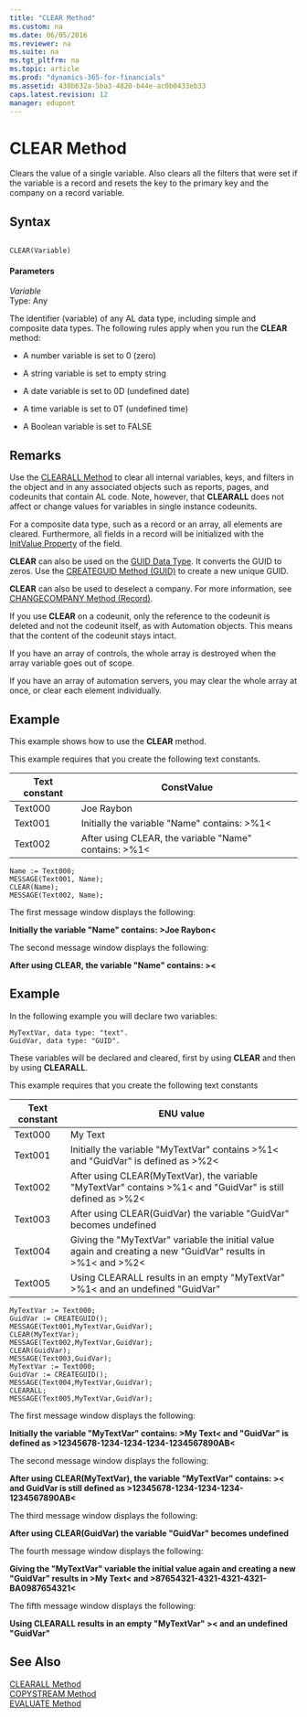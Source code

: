 ```yaml
---
title: "CLEAR Method"
ms.custom: na
ms.date: 06/05/2016
ms.reviewer: na
ms.suite: na
ms.tgt_pltfrm: na
ms.topic: article
ms.prod: "dynamics-365-for-financials"
ms.assetid: 438b632a-5ba3-4820-b44e-ac0b0433eb33
caps.latest.revision: 12
manager: edupont
---
```

# CLEAR Method
Clears the value of a single variable. Also clears all the filters that were set if the variable is a record and resets the key to the primary key and the company on a record variable.  

## Syntax  

```  

CLEAR(Variable)  
```  

#### Parameters  
 *Variable*  
 Type: Any  

 The identifier \(variable\) of any AL data type, including simple and composite data types. The following rules apply when you run the **CLEAR** method:  

-   A number variable is set to 0 \(zero\)  

-   A string variable is set to empty string  

-   A date variable is set to 0D \(undefined date\)  

-   A time variable is set to 0T \(undefined time\)  

-   A Boolean variable is set to FALSE  

## Remarks  
 Use the [CLEARALL Method](devenv-CLEARALL-Method.md) to clear all internal variables, keys, and filters in the object and in any associated objects such as reports, pages, and codeunits that contain AL code. Note, however, that **CLEARALL** does not affect or change values for variables in single instance codeunits.  

 For a composite data type, such as a record or an array, all elements are cleared. Furthermore, all fields in a record will be initialized with the [InitValue Property](../devenv-InitValue-Property.md) of the field.  

 **CLEAR** can also be used on the [GUID Data Type](../datatypes/devenv-GUID-Data-Type.md). It converts the GUID to zeros. Use the [CREATEGUID Method \(GUID\)](devenv-CREATEGUID-Method-GUID.md) to create a new unique GUID.  

 **CLEAR** can also be used to deselect a company. For more information, see [CHANGECOMPANY Method \(Record\)](devenv-CHANGECOMPANY-Method-Record.md).  

<!-- not relevant in web client/d365
For an Automation object, **CLEAR** releases the Automation object and decreases the reference count. The Automation server determines if this should cause a shutdown. After **CLEAR**, you can use the [CREATE Method \(Automation\)](devenv-CREATE-Method-Automation.md) on the Automation variable to create a new instance of the object.  -->

 If you use **CLEAR** on a codeunit, only the reference to the codeunit is deleted and not the codeunit itself, as with Automation objects. This means that the content of the codeunit stays intact.  

 If you have an array of controls, the whole array is destroyed when the array variable goes out of scope.  

 If you have an array of automation servers, you may clear the whole array at once, or clear each element individually.  

## Example  
 This example shows how to use the **CLEAR** method.  

 This example requires that you create the following text constants.

|Text constant|ConstValue|  
|-------------------|----------------|  
|Text000|Joe Raybon|  
|Text001|Initially the variable "Name" contains: >%1\<|  
|Text002|After using CLEAR, the variable "Name" contains: >%1\<|  

```  
Name := Text000;  
MESSAGE(Text001, Name);  
CLEAR(Name);  
MESSAGE(Text002, Name);  
```  

 The first message window displays the following:  

 **Initially the variable "Name" contains: >Joe Raybon\<**  

 The second message window displays the following:  

 **After using CLEAR, the variable "Name" contains: >\<**  

## Example  
 In the following example you will declare two variables:  

```  
MyTextVar, data type: "text".  
GuidVar, data type: "GUID".  
```  

 These variables will be declared and cleared, first by using **CLEAR** and then by using **CLEARALL**.  

 This example requires that you create the following text constants  

|Text constant|ENU value|  
|-------------------|---------------|  
|Text000|My Text|  
|Text001|Initially the variable "MyTextVar" contains >%1\< and "GuidVar" is defined as >%2\<|  
|Text002|After using CLEAR\(MyTextVar\), the variable "MyTextVar" contains >%1\< and "GuidVar" is still defined as >%2\<|  
|Text003|After using CLEAR\(GuidVar\) the variable "GuidVar" becomes undefined|  
|Text004|Giving the "MyTextVar" variable the initial value again and creating a new "GuidVar" results in >%1\< and >%2\<|  
|Text005|Using CLEARALL results in an empty "MyTextVar" >%1\< and an undefined "GuidVar"|  

```  
MyTextVar := Text000;  
GuidVar := CREATEGUID();  
MESSAGE(Text001,MyTextVar,GuidVar);  
CLEAR(MyTextVar);  
MESSAGE(Text002,MyTextVar,GuidVar);  
CLEAR(GuidVar);  
MESSAGE(Text003,GuidVar);  
MyTextVar := Text000;  
GuidVar := CREATEGUID();  
MESSAGE(Text004,MyTextVar,GuidVar);  
CLEARALL;  
MESSAGE(Text005,MyTextVar,GuidVar);  
```  

 The first message window displays the following:  

 **Initially the variable "MyTextVar" contains: >My Text\< and "GuidVar" is defined as >12345678-1234-1234-1234-1234567890AB\<**  

 The second message window displays the following:  

 **After using CLEAR\(MyTextVar\), the variable "MyTextVar" contains: >\< and GuidVar is still defined as >12345678-1234-1234-1234-1234567890AB\<**  

 The third message window displays the following:  

 **After using CLEAR\(GuidVar\) the variable "GuidVar" becomes undefined**  

 The fourth message window displays the following:  

 **Giving the "MyTextVar" variable the initial value again and creating a new "GuidVar" results in >My Text\< and >87654321-4321-4321-4321-BA0987654321\<**  

 The fifth message window displays the following:  

 **Using CLEARALL results in an empty "MyTextVar" >\< and an undefined "GuidVar"**  

## See Also  
 [CLEARALL Method](devenv-CLEARALL-Method.md)   
 [COPYSTREAM Method](devenv-COPYSTREAM-Method.md)   
 [EVALUATE Method](devenv-EVALUATE-Method.md)
